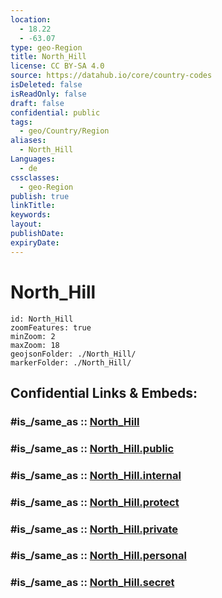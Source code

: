 ```yaml
---
location:
  - 18.22
  - -63.07
type: geo-Region
title: North_Hill
license: CC BY-SA 4.0
source: https://datahub.io/core/country-codes
isDeleted: false
isReadOnly: false
draft: false
confidential: public
tags:
  - geo/Country/Region
aliases:
  - North_Hill
Languages:
  - de
cssclasses:
  - geo-Region
publish: true
linkTitle:
keywords:
layout:
publishDate:
expiryDate:
---
```


# North_Hill

```leaflet
id: North_Hill
zoomFeatures: true 
minZoom: 2 
maxZoom: 18
geojsonFolder: ./North_Hill/
markerFolder: ./North_Hill/
```


## Confidential Links & Embeds: 

### #is_/same_as :: [North_Hill](/_Standards/Earth/Continent/America~Caribbean/Anguilla/Counties~Anguilla/North_Hill.md) 

### #is_/same_as :: [North_Hill.public](/_public/Earth/Continent/America~Caribbean/Anguilla/Counties~Anguilla/North_Hill.public.md) 

### #is_/same_as :: [North_Hill.internal](/_internal/Earth/Continent/America~Caribbean/Anguilla/Counties~Anguilla/North_Hill.internal.md) 

### #is_/same_as :: [North_Hill.protect](/_protect/Earth/Continent/America~Caribbean/Anguilla/Counties~Anguilla/North_Hill.protect.md) 

### #is_/same_as :: [North_Hill.private](/_private/Earth/Continent/America~Caribbean/Anguilla/Counties~Anguilla/North_Hill.private.md) 

### #is_/same_as :: [North_Hill.personal](/_personal/Earth/Continent/America~Caribbean/Anguilla/Counties~Anguilla/North_Hill.personal.md) 

### #is_/same_as :: [North_Hill.secret](/_secret/Earth/Continent/America~Caribbean/Anguilla/Counties~Anguilla/North_Hill.secret.md)

